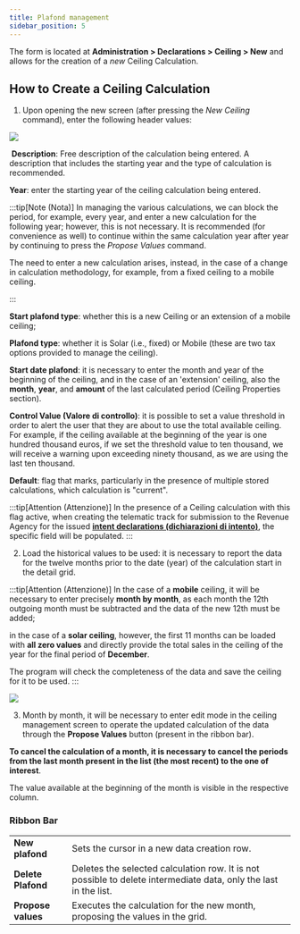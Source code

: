 ```yaml
---
title: Plafond management
sidebar_position: 5
---
```


The form is located at **Administration > Declarations > Ceiling > New** and allows for the creation of a *new* Ceiling Calculation.

## How to Create a Ceiling Calculation

1.  Upon opening the new screen (after pressing the *New Ceiling* command), enter the following header values: 

![](/img/it-it/finance-area/declarations/declarations/plafond/plafond-start-management/image01.png)

 **Description**: Free description of the calculation being entered. A description that includes the starting year and the type of calculation is recommended.

**Year**: enter the starting year of the ceiling calculation being entered.

:::tip[Note (Nota)]
In managing the various calculations, we can block the period, for example, every year, and enter a new calculation for the following year; however, this is not necessary. It is recommended (for convenience as well) to continue within the same calculation year after year by continuing to press the *Propose Values* command.

The need to enter a new calculation arises, instead, in the case of a change in calculation methodology, for example, from a fixed ceiling to a mobile ceiling.

:::

**Start plafond type**: whether this is a new Ceiling or an extension of a mobile ceiling; 

**Plafond type**: whether it is Solar (i.e., fixed) or Mobile (these are two tax options provided to manage the ceiling). 

**Start date plafond**: it is necessary to enter the month and year of the beginning of the ceiling, and in the case of an 'extension' ceiling, also the **month**, **year**, and **amount** of the last calculated period (Ceiling Properties section). 

**Control Value (Valore di controllo)**: it is possible to set a value threshold in order to alert the user that they are about to use the total available ceiling. For example, if the ceiling available at the beginning of the year is one hundred thousand euros, if we set the threshold value to ten thousand, we will receive a warning upon exceeding ninety thousand, as we are using the last ten thousand.

**Default**: flag that marks, particularly in the presence of multiple stored calculations, which calculation is "current".

:::tip[Attention (Attenzione)]
In the presence of a Ceiling calculation with this flag active, when creating the telematic track for submission to the Revenue Agency for the issued [**intent declarations (dichiarazioni di intento)**](/docs/finance-area/declarations/declarations/intent-declaration), the specific field will be populated.
:::

2. Load the historical values to be used: it is necessary to report the data for the twelve months prior to the date (year) of the calculation start in the detail grid. 

:::tip[Attention (Attenzione)]
In the case of a **mobile** ceiling, it will be necessary to enter precisely **month by month**, as each month the 12th outgoing month must be subtracted and the data of the new 12th must be added; 

in the case of a **solar ceiling**, however, the first 11 months can be loaded with **all zero values** and directly provide the total sales in the ceiling of the year for the final period of **December**. 

The program will check the completeness of the data and save the ceiling for it to be used.
:::

![](/img/it-it/finance-area/declarations/declarations/plafond/plafond-start-management/image02.png)

3. Month by month, it will be necessary to enter edit mode in the ceiling management screen to operate the updated calculation of the data through the **Propose Values** button (present in the ribbon bar). 

**To cancel the calculation of a month, it is necessary to cancel the periods from the last month present in the list (the most recent) to the one of interest**. 

The value available at the beginning of the month is visible in the respective column.

### Ribbon Bar

|  |  |
| --- | --- |
| **New plafond** | Sets the cursor in a new data creation row. |
| **Delete Plafond** | Deletes the selected calculation row. It is not possible to delete intermediate data, only the last in the list. |
| **Propose values** | Executes the calculation for the new month, proposing the values in the grid. |
